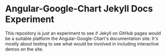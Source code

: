 # Angular-Google-Chart Jekyll Docs Experiment

This repository is just an experiment to see if Jekyll on GitHub pages would be a
suitable platform the Angular-Google-Chart's documentation site. It's mostly
about testing to see what would be involved in including interactive demos
on the site.